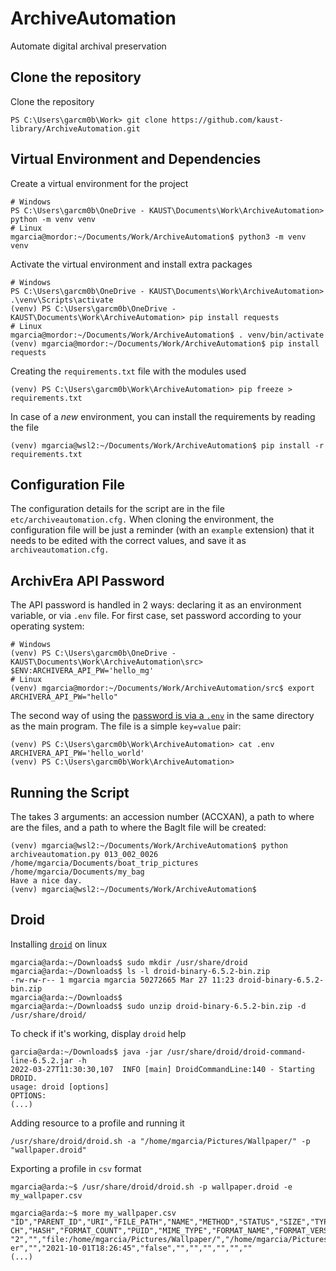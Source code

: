 # ArchiveAutomation

Automate digital archival preservation

## Clone the repository

Clone the repository

```
PS C:\Users\garcm0b\Work> git clone https://github.com/kaust-library/ArchiveAutomation.git
```

## Virtual Environment and Dependencies

Create a virtual environment for the project

```
# Windows
PS C:\Users\garcm0b\OneDrive - KAUST\Documents\Work\ArchiveAutomation> python -m venv venv
# Linux
mgarcia@mordor:~/Documents/Work/ArchiveAutomation$ python3 -m venv venv
```

Activate the virtual environment and install extra packages

```
# Windows
PS C:\Users\garcm0b\OneDrive - KAUST\Documents\Work\ArchiveAutomation> .\venv\Scripts\activate
(venv) PS C:\Users\garcm0b\OneDrive - KAUST\Documents\Work\ArchiveAutomation> pip install requests
# Linux
mgarcia@mordor:~/Documents/Work/ArchiveAutomation$ . venv/bin/activate
(venv) mgarcia@mordor:~/Documents/Work/ArchiveAutomation$ pip install requests
```

Creating the `requirements.txt` file with the modules used

```
(venv) PS C:\Users\garcm0b\Work\ArchiveAutomation> pip freeze > requirements.txt
```

In case of a _new_ environment, you can install the requirements by reading the file

```
(venv) mgarcia@wsl2:~/Documents/Work/ArchiveAutomation$ pip install -r requirements.txt
```

## Configuration File

The configuration details for the script are in the file `etc/archiveautomation.cfg.` When cloning the environment, the configuration file will be just a reminder (with an `example` extension) that it needs to be edited with the correct values, and save it as `archiveautomation.cfg.`

## ArchivEra API Password

The API password is handled in 2 ways: declaring it as an environment variable, or via `.env` file. For first case, set password according to your operating system:

```
# Windows
(venv) PS C:\Users\garcm0b\OneDrive - KAUST\Documents\Work\ArchiveAutomation\src> $ENV:ARCHIVERA_API_PW='hello_mg'
# Linux
(venv) mgarcia@mordor:~/Documents/Work/ArchiveAutomation/src$ export ARCHIVERA_API_PW="hello"
```

The second way of using the [password is via a `.env`](https://yuthakarn.medium.com/how-to-not-show-credential-in-jupyter-notebook-c349f9278466) in the same directory as the main program. The file is a simple `key=value` pair:

```
(venv) PS C:\Users\garcm0b\Work\ArchiveAutomation> cat .env
ARCHIVERA_API_PW='hello_world'
(venv) PS C:\Users\garcm0b\Work\ArchiveAutomation>
```

## Running the Script

The takes 3 arguments: an accession number (ACCXAN), a path to where are the files, and a path to where the BagIt file will be created:

```
(venv) mgarcia@wsl2:~/Documents/Work/ArchiveAutomation$ python archiveautomation.py 013_002_0026 /home/mgarcia/Documents/boat_trip_pictures /home/mgarcia/Documents/my_bag
Have a nice day.
(venv) mgarcia@wsl2:~/Documents/Work/ArchiveAutomation$
```
## Droid

Installing [`droid`](https://www.nationalarchives.gov.uk/information-management/manage-information/preserving-digital-records/droid/) on linux

```
mgarcia@arda:~/Downloads$ sudo mkdir /usr/share/droid
mgarcia@arda:~/Downloads$ ls -l droid-binary-6.5.2-bin.zip 
-rw-rw-r-- 1 mgarcia mgarcia 50272665 Mar 27 11:23 droid-binary-6.5.2-bin.zip
mgarcia@arda:~/Downloads$ 
mgarcia@arda:~/Downloads$ sudo unzip droid-binary-6.5.2-bin.zip -d /usr/share/droid/
```

To check if it's working, display `droid` help

```
garcia@arda:~/Downloads$ java -jar /usr/share/droid/droid-command-line-6.5.2.jar -h                    
2022-03-27T11:30:30,107  INFO [main] DroidCommandLine:140 - Starting DROID.    
usage: droid [options]                                                                                  
OPTIONS:
(...)
```

Adding resource to a profile and running it

```
/usr/share/droid/droid.sh -a "/home/mgarcia/Pictures/Wallpaper/" -p "wallpaper.droid" 
```

Exporting a profile in `csv` format

```
mgarcia@arda:~$ /usr/share/droid/droid.sh -p wallpaper.droid -e my_wallpaper.csv

mgarcia@arda:~$ more my_wallpaper.csv                                                                            
"ID","PARENT_ID","URI","FILE_PATH","NAME","METHOD","STATUS","SIZE","TYPE","EXT","LAST_MODIFIED","EXTENSION_MISMAT
CH","HASH","FORMAT_COUNT","PUID","MIME_TYPE","FORMAT_NAME","FORMAT_VERSION"                                      
"2","","file:/home/mgarcia/Pictures/Wallpaper/","/home/mgarcia/Pictures/Wallpaper","Wallpaper","","Done","","Fold
er","","2021-10-01T18:26:45","false","","","","","",""    
(...)
```

